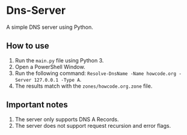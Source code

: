 # Dns-Server
 A simple DNS server using Python.

## How to use
1. Run the `main.py` file using Python 3.
2. Open a PowerShell Window.
3. Run the following command: `Resolve-DnsName -Name howcode.org -Server 127.0.0.1 -Type A`.
4. The results match with the `zones/howcode.org.zone` file.

## Important notes
1. The server only supports DNS A Records.
2. The server does not support request recursion and error flags.
